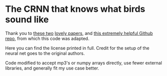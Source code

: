 # The CRNN that knows what birds sound like

Thank you to [these two](http://machine-listening.eecs.qmul.ac.uk/wp-content/uploads/sites/26/2017/01/cakir.pdf) [lovely papers](https://arxiv.org/pdf/1706.02291.pdf), and [this extremely helpful Github repo](https://github.com/sharathadavanne/sed-crnn), from which this code was adapted.

Here you can find the license printed in full.
Credit for the setup of the neural net goes to the original authors.

Code modified to accept mp3's or numpy arrays directly, use fewer external libraries, and generally fit my use case better.